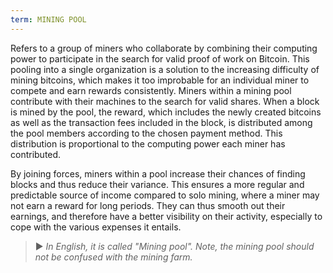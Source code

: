 ```yaml
---
term: MINING POOL
---
```


Refers to a group of miners who collaborate by combining their computing power to participate in the search for valid proof of work on Bitcoin. This pooling into a single organization is a solution to the increasing difficulty of mining bitcoins, which makes it too improbable for an individual miner to compete and earn rewards consistently. Miners within a mining pool contribute with their machines to the search for valid shares. When a block is mined by the pool, the reward, which includes the newly created bitcoins as well as the transaction fees included in the block, is distributed among the pool members according to the chosen payment method. This distribution is proportional to the computing power each miner has contributed.

By joining forces, miners within a pool increase their chances of finding blocks and thus reduce their variance. This ensures a more regular and predictable source of income compared to solo mining, where a miner may not earn a reward for long periods. They can thus smooth out their earnings, and therefore have a better visibility on their activity, especially to cope with the various expenses it entails.

> ► *In English, it is called "Mining pool". Note, the mining pool should not be confused with the mining farm.*